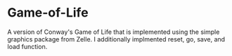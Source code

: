 # Game-of-Life
A version of Conway's Game of Life that is implemented using the simple graphics package from Zelle. I additionally implmented reset, go, save, and load function.

